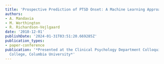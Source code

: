 ```yaml
---
title: 'Prospective Prediction of PTSD Onset: A Machine Learning Approach to Analysis'
authors:
- A. Mandavia
- M. Worthington
- R. Richardson-Vejlgaard
date: '2018-12-01'
publishDate: '2024-01-31T03:51:20.669285Z'
publication_types:
- paper-conference
publication: '*Presented at the Clinical Psychology Department Colloquium at Teachers
  College, Columbia University*'
---
```


